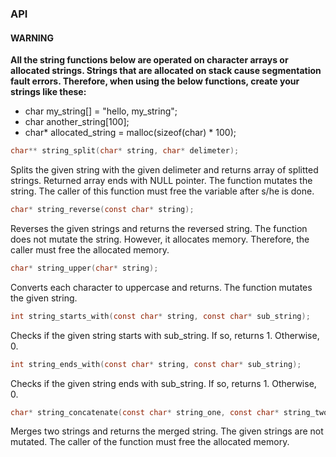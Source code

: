 ### API

#### WARNING

<b>All the string functions below are operated on character arrays or allocated strings. Strings that are allocated on stack cause segmentation fault errors. Therefore, when using the below functions, create your strings like these:</b>

*   char my_string[] = "hello, my_string";
*   char another_string[100];
*   char* allocated_string = malloc(sizeof(char) * 100);

```c
char** string_split(char* string, char* delimeter);
```

Splits the given string with the given delimeter and returns array of splitted strings. Returned array ends with NULL pointer. The function mutates the string. The caller of this function must free the variable after s/he is done.

```c
char* string_reverse(const char* string);
```

Reverses the given strings and returns the reversed string. The function does not mutate the string. However, it allocates memory. Therefore, the caller must free the allocated memory.

```c
char* string_upper(char* string);
```

Converts each character to uppercase and returns. The function mutates the given string.

```c
int string_starts_with(const char* string, const char* sub_string);
```

Checks if the given string starts with sub_string. If so, returns 1. Otherwise, 0.

```c
int string_ends_with(const char* string, const char* sub_string);
```

Checks if the given string ends with sub_string. If so, returns 1. Otherwise, 0.

```c
char* string_concatenate(const char* string_one, const char* string_two);
```

Merges two strings and returns the merged string. The given strings are not mutated. The caller of the function must free the allocated memory.
